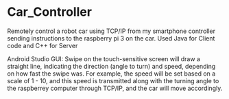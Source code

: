 # Car_Controller
Remotely control a robot car using TCP/IP from my smartphone controller sending instructions to the raspberry pi 3 on the car. Used Java for Client code and C++ for Server

Android Studio GUI:
    Swipe on the touch-sensitive screen will draw a straight line, indicating the direction (angle to turn) and speed, depending on how fast the swipe was. For example, the speed will be set based on a scale of 1 - 10, and this speed is transmitted along with the turning angle to the raspberrey computer through TCP/IP, and the car will move accordingly.
